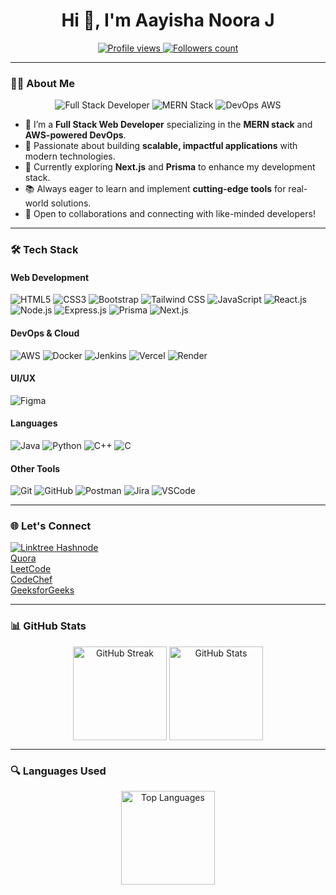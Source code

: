 <h1 align="center">Hi 👋, I'm Aayisha Noora J</h1>

<p align="center">
    <a href="https://github.com/aayishajalal">
        <img src="https://komarev.com/ghpvc/?username=aayishajalal&label=Profile%20views&color=0e75b6&style=flat" alt="Profile views" />
    </a>
    <a href="https://github.com/aayishajalal?tab=followers">
        <img src="https://img.shields.io/github/followers/aayishajalal?label=Followers&style=social" alt="Followers count">
    </a>
</p>

---

### 👩‍💻 About Me

<p align="center">
    <img src="https://img.shields.io/badge/Full%20Stack%20Developer-339933?style=for-the-badge&logo=nodedotjs&logoColor=white" alt="Full Stack Developer" />
    <img src="https://img.shields.io/badge/MERN%20Stack-61DAFB?style=for-the-badge&logo=react&logoColor=black" alt="MERN Stack" />
    <img src="https://img.shields.io/badge/DevOps-AWS-FF9900?style=for-the-badge&logo=amazonaws&logoColor=white" alt="DevOps AWS" />
</p>

- 🔭 I’m a **Full Stack Web Developer** specializing in the **MERN stack** and **AWS-powered DevOps**.
- 🌟 Passionate about building **scalable, impactful applications** with modern technologies.
- 🌱 Currently exploring **Next.js** and **Prisma** to enhance my development stack.
- 📚 Always eager to learn and implement **cutting-edge tools** for real-world solutions.
- 🤝 Open to collaborations and connecting with like-minded developers!

---

### 🛠️ Tech Stack

#### Web Development

<p>
    <img src="https://img.shields.io/badge/HTML5-E34F26?style=for-the-badge&logo=html5&logoColor=white" alt="HTML5" />
    <img src="https://img.shields.io/badge/CSS3-1572B6?style=for-the-badge&logo=css3&logoColor=white" alt="CSS3" />
    <img src="https://img.shields.io/badge/Bootstrap-563D7C?style=for-the-badge&logo=bootstrap&logoColor=white" alt="Bootstrap" />
    <img src="https://img.shields.io/badge/Tailwind_CSS-38B2AC?style=for-the-badge&logo=tailwind-css&logoColor=white" alt="Tailwind CSS" />
    <img src="https://img.shields.io/badge/JavaScript-323330?style=for-the-badge&logo=javascript&logoColor=F7DF1E" alt="JavaScript" />
    <img src="https://img.shields.io/badge/React-20232A?style=for-the-badge&logo=react&logoColor=61DAFB" alt="React.js" />
    <img src="https://img.shields.io/badge/Node.js-339933?style=for-the-badge&logo=nodedotjs&logoColor=white" alt="Node.js" />
    <img src="https://img.shields.io/badge/Express.js-000000?style=for-the-badge&logo=express&logoColor=white" alt="Express.js" />
    <img src="https://img.shields.io/badge/Prisma-2D3748?style=for-the-badge&logo=prisma&logoColor=white" alt="Prisma" />
    <img src="https://img.shields.io/badge/Next.js-000000?style=for-the-badge&logo=nextdotjs&logoColor=white" alt="Next.js" />
</p>

#### DevOps & Cloud

<p>
    <img src="https://img.shields.io/badge/AWS-FF9900?style=for-the-badge&logo=amazonaws&logoColor=white" alt="AWS" />
    <img src="https://img.shields.io/badge/Docker-2496ED?style=for-the-badge&logo=docker&logoColor=white" alt="Docker" />
    <img src="https://img.shields.io/badge/Jenkins-D24939?style=for-the-badge&logo=jenkins&logoColor=white" alt="Jenkins" />
    <img src="https://img.shields.io/badge/Vercel-000000?style=for-the-badge&logo=vercel&logoColor=white" alt="Vercel" />
    <img src="https://img.shields.io/badge/Render-3E6AE0?style=for-the-badge&logo=render&logoColor=white" alt="Render" />
</p>

#### UI/UX

<p>
    <img src="https://img.shields.io/badge/Figma-F24E1E?style=for-the-badge&logo=figma&logoColor=white" alt="Figma" />
</p>

#### Languages

<p>
    <img src="https://img.shields.io/badge/Java-007396?style=for-the-badge&logo=java&logoColor=white" alt="Java" />
    <img src="https://img.shields.io/badge/Python-3776AB?style=for-the-badge&logo=python&logoColor=white" alt="Python" />
    <img src="https://img.shields.io/badge/C++-00599C?style=for-the-badge&logo=cplusplus&logoColor=white" alt="C++" />
    <img src="https://img.shields.io/badge/C-00599C?style=for-the-badge&logo=c&logoColor=white" alt="C" />
</p>

#### Other Tools

<p>
    <img src="https://img.shields.io/badge/Git-F05032?style=for-the-badge&logo=git&logoColor=white" alt="Git" />
    <img src="https://img.shields.io/badge/GitHub-181717?style=for-the-badge&logo=github&logoColor=white" alt="GitHub" />
    <img src="https://img.shields.io/badge/Postman-FF6C37?style=for-the-badge&logo=postman&logoColor=white" alt="Postman" />
    <img src="https://img.shields.io/badge/Jira-0052CC?style=for-the-badge&logo=jira&logoColor=white" alt="Jira" />
    <img src="https://img.shields.io/badge/Visual%20Studio%20Code-007ACC?style=for-the-badge&logo=visual-studio-code&logoColor=white" alt="VSCode" />
</p>

---

### 🌐 Let's Connect

<p>
    <a href="https://linktr.ee/aayishajalal" target="_blank">
        <img src="https://img.shields.io/badge/Linktree-39E09B?style=for-the-badge&logo=linktree&logoColor=white" alt="Linktree" />
    </a>
    <a href="https://hashnode.com/@aayishajalal" target="_blank">Hashnode</a><br>
    <a href="https://www.quora.com/profile/Aayisha-Noora-Jalaludeen" target="_blank">Quora</a><br>
    <a href="https://leetcode.com/aayishajalal/" target="_blank">LeetCode</a><br>
    <a href="https://www.codechef.com/users/aayishajalal05" target="_blank">CodeChef</a><br>
    <a href="https://www.geeksforgeeks.org/user/aayishajeb07/" target="_blank">GeeksforGeeks</a>
</p>

---

### 📊 GitHub Stats

<p align="center">
   <img align="center" src="https://github-readme-streak-stats.herokuapp.com/?user=aayishajalal&theme=radical" alt="GitHub Streak" height="150"/>
   <img align="center" src="https://github-readme-stats.vercel.app/api?username=aayishajalal&show_icons=true&theme=radical" alt="GitHub Stats" height="150" />
</p>

---

### 🔍 Languages Used

<p align="center">
   <img align="center" src="https://github-readme-stats.vercel.app/api/top-langs/?username=aayishajalal&layout=compact&theme=radical" alt="Top Languages" height="150"/>
</p>
